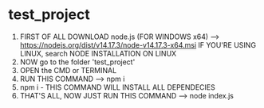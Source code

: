 # test_project
1. FIRST OF ALL DOWNLOAD node.js (FOR WINDOWS x64) --> https://nodejs.org/dist/v14.17.3/node-v14.17.3-x64.msi
   IF YOU'RE USING LINUX, search NODE INSTALLATION ON LINUX
2. NOW go to the folder 'test_project'
3. OPEN the CMD or TERMINAL
4. RUN THIS COMMAND --> npm i
5. npm i - THIS COMMAND WILL INSTALL ALL DEPENDECIES
6. THAT'S ALL, NOW JUST RUN THIS COMMAND --> node index.js

